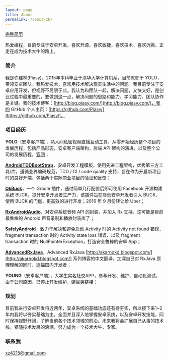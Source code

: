 ```yaml
---
layout: page
title: About
permalink: /about-zh/
---
```


[完整简历](http://resume.piasy.com/)

热爱编程，目前专注于安卓开发，喜欢开源，喜欢敏捷，喜欢技术，喜欢折腾，正走在成为技术大牛的路上。

### 简介

我是许建林(Piasy)，2015年本科毕业于清华大学计算机系，目前就职于 YOLO，带领安卓团队。我热爱技术，喜欢用技术解决现实生活中的问题。我目前专注于安卓应用开发，但视野不局限于此。我认为和团队一起，解决问题，又快又好，是创业过程中最重要的，要做到这一点，解决问题的思路和能力、学习能力、团队协作是关键。我的技术博客：[http://blog.piasy.com/](http://blog.piasy.com/)，我的 GitHub 个人主页：[https://github.com/Piasy/](https://github.com/Piasy/)。

### 项目经历

**YOLO**（安卓客户端），熟人间私密视频直播互动工具，从零开始经历整个项目的发展历程，包括产品形态，安卓客户端架构，后端 API 架构的演进，以及整个公司的发展历程，[官网](https://www.yoloyolo.tv/)；

**[AndroidTDDBootStrap](https://github.com/Piasy/AndroidTDDBootStrap)**，安卓开发工程模板，使用先进工程架构，优秀第三方工具/库，遵循业界编码规范，TDD / CI / code quality 支持，旨在作为开启新项目时的良好开端，包括两个实际商业项目的验证和反馈；

**[OkBuck](https://github.com/Piasy/OkBuck)**，一个 Gradle 插件，通过简单几行配置后即可使用 Facebook 开源构建系统 BUCK，提升安卓开发者生产力，该插件旨在降低安卓开发者引入 BUCK、使用 BUCK 的门槛，更高效的进行开发；2016 年 9 月份转让给 Uber；

**[RxAndroidAudio](https://github.com/Piasy/RxAndroidAudio)**，对安卓系统音频 API 的封装，并加入 Rx 支持，这可能是目前最鲁棒的 Android 声音录制和播放封装库了；

**[SafelyAndroid](https://github.com/Piasy/SafelyAndroid)**，致力于解决和避免启动 Activity 时的 Activity not found 错误、fragment transaction 时的 Activity state loss 错误、以及 fragment transaction 时的 NullPointerException，打造安全鲁棒的安卓 App；

**[AdvancedRxJava](https://github.com/Piasy/AdvancedRxJava)**，Advanced RxJava [http://akarnokd.blogspot.com/](http://akarnokd.blogspot.com/) 系列博客的中文翻译，加深自己对 RxJava 原理理解的同时，造福国内开发者；

**YOUNG**（安卓客户端），大学生实名社交APP，参与开发、维护、自动化测试，由于公司原因，已停止开发维护，[豌豆荚链接](http://www.wandoujia.com/apps/com.xueba.client.app)；

### 规划

目前我进行安卓开发将近两年，安卓系统的基础功底还有待夯实，所以接下来1~2年内我将以夯实基础为主，全面并且深入地掌握安卓系统，以及安卓开发技能，同时保持视野开阔，了解当前各个技术领域的前沿。未来我将会扩展自己从事的技术栈，紧随技术发展的浪潮，努力成为一个技术大牛，专家。

### 联系我

[xz4215@gmail.com](mailto:xz4215@gmail.com)
